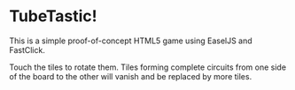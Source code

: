 # TubeTastic!

This is a simple proof-of-concept HTML5 game using EaselJS and FastClick.

Touch the tiles to rotate them.  Tiles forming complete circuits from
one side of the board to the other will vanish and be replaced by more
tiles.